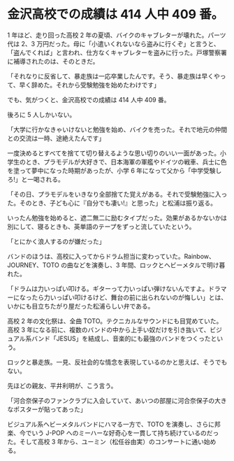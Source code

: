 # 金沢高校での成績は 414 人中 409 番。

1 年ほど、走り回った高校 2 年の夏頃、バイクのキャブレターが壊れた。パーツ代は 2、3 万円だった。母に「小遣いくれないなら盗みに行くぞ」と言うと、「盗んでくれば」と言われ、仕方なくキャブレターを盗みに行った。戸塚警察署に補導されたのは、そのときだ。

「それなりに反省して、暴走族は一応卒業したんです。そう、暴走族は早くやって、早く辞めた。それから受験勉強を始めたわけです」

でも、気がつくと、金沢高校での成績は 414 人中 409 番。

後ろに 5 人しかいない。

「大学に行かなきゃいけないと勉強を始め、バイクを売った。それで地元の仲間との交流は一時、途絶えたんです」

一度決めるとすべてを捨てて切り替えるような思い切りのいい一面があった。小学生のとき、プラモデルが大好きで、日本海軍の軍艦やドイツの戦車、兵士に色を塗って夢中になった時期があったが、小学 6 年になって父から「中学受験しろ!」と一喝される。

「その日、プラモデルをいきなり全部捨てた覚えがある。それで受験勉強に入った。そのとき、子ども心に『自分でも凄い!』と思った」と松浦は振り返る。

いったん勉強を始めると、遮二無二に励むタイプだった。効果があるかないかは別にして、寝るときも、英単語のテープをずっと流していたという。

「とにかく浪人するのが嫌だった」

バンドのほうは、高校に入ってからドラム担当に変わっていた。Rainbow、JOURNEY、TOTO の曲などを演奏し、3 年間、ロックとヘビーメタルで明け暮れた。

「ドラムは力いっぱい叩ける。ギターって力いっぱい弾けないんですよ。ドラマーになったら力いっぱい叩けるけど、舞台の前に出られないのが悔しい」とは、いかにも目立ちたがり屋だった松浦らしい弁である。

高校 2 年の文化祭は、全曲 TOTO。テクニカルなサウンドにも目覚めていた。高校 3 年になる前に、複数のバンドの中から上手い奴だけを引き抜いて、ビジュアル系バンド「JESUS」を結成し、音楽的にも最強のバンドをつくったという。

ロックと暴走族。一見、反社会的な情念を表現しているのかと思えば、そうでもない。

先ほどの親友、平井利明が、こう言う。

「河合奈保子のファンクラブに入会していて、あいつの部屋に河合奈保子の大きなポスターが貼ってあった」

ビジュアル系ヘビーメタルバンドにハマる一方で、TOTO を演奏し、さらに邦楽、今でいう J-POP へのミーハーな好奇心を一貫して持ち続けているのだった。そして高校 3 年から、ユーミン（松任谷由実）のコンサートに通い始める。
